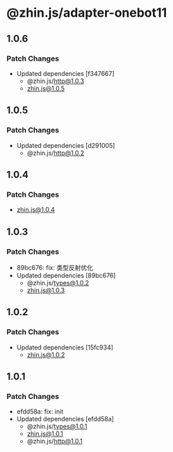 # @zhin.js/adapter-onebot11

## 1.0.6

### Patch Changes

- Updated dependencies [f347667]
  - @zhin.js/http@1.0.3
  - zhin.js@1.0.5

## 1.0.5

### Patch Changes

- Updated dependencies [d291005]
  - @zhin.js/http@1.0.2

## 1.0.4

### Patch Changes

- zhin.js@1.0.4

## 1.0.3

### Patch Changes

- 89bc676: fix: 类型反射优化
- Updated dependencies [89bc676]
  - @zhin.js/types@1.0.2
  - zhin.js@1.0.3

## 1.0.2

### Patch Changes

- Updated dependencies [15fc934]
  - zhin.js@1.0.2

## 1.0.1

### Patch Changes

- efdd58a: fix: init
- Updated dependencies [efdd58a]
  - @zhin.js/types@1.0.1
  - zhin.js@1.0.1
  - @zhin.js/http@1.0.1
